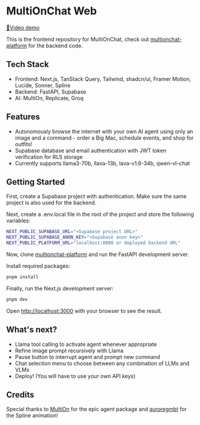 # MultiOnChat Web

[🎥Video demo](https://youtu.be/XVZFZJgEtfA)

This is the frontend repository for MultiOnChat, check out [multionchat-platform](https://github.com/justinsunyt/multionchat-platform) for the backend code.

## Tech Stack

- Frontend: Next.js, TanStack Query, Tailwind, shadcn/ui, Framer Motion, Lucide, Sonner, Spline
- Backend: FastAPI, Supabase
- AI: MultiOn, Replicate, Groq

## Features

- Autonomously browse the internet with your own AI agent using only an image and a command - order a Big Mac, schedule events, and shop for outfits!
- Supabase database and email authentication with JWT token verification for RLS storage
- Currently supports llama3-70b, llava-13b, lava-v1.6-34b, qwen-vl-chat

## Getting Started

First, create a Supabase project with authentication. Make sure the same project is also used for the backend.

Next, create a .env.local file in the root of the project and store the following variables:

```bash
NEXT_PUBLIC_SUPABASE_URL="<Supabase project URL>"
NEXT_PUBLIC_SUPABASE_ANON_KEY="<Supabase anon key>"
NEXT_PUBLIC_PLATFORM_URL="localhost:8000 or deployed backend URL"
```

Now, clone [multionchat-platform](https://github.com/justinsunyt/multionchat-platform) and run the FastAPI development server.

Install required packages:
```bash
pnpm install
```

Finally, run the Next.js development server:

```bash
pnpm dev
```

Open [http://localhost:3000](http://localhost:3000) with your browser to see the result.

## What's next?

- Llama tool calling to activate agent whenever appropriate
- Refine image prompt recursively with Llama
- Pause button to interrupt agent and prompt new command
- Chat selection menu to choose between any combination of LLMs and VLMs
- Deploy! (You will have to use your own API keys)

## Credits

Special thanks to [MultiOn](https://www.multion.ai/) for the epic agent package and [auroregmbt](https://community.spline.design/file/3ff7b617-2fe9-46c7-8e06-b6d7c382f4db) for the Spline animation!
